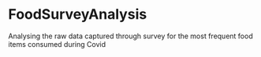 # FoodSurveyAnalysis
Analysing the raw data captured through survey for the most frequent food items consumed during Covid

